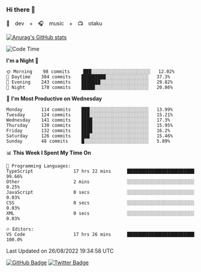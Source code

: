 ### Hi there 👋

🚀　dev　+　🎧　music　+　📺　otaku


[![Anurag's GitHub stats](https://github-readme-stats.vercel.app/api?username=koheitasaka&count_private=true&show_icons=true&theme=monokai)](https://github.com/koheitasaka/github-readme-stats)

<!--START_SECTION:waka-->
![Code Time](http://img.shields.io/badge/Code%20Time-1%2C032%20hrs%2018%20mins-blue)

**I'm a Night 🦉** 

```text
🌞 Morning    98 commits     ███░░░░░░░░░░░░░░░░░░░░░░   12.02% 
🌆 Daytime    304 commits    █████████░░░░░░░░░░░░░░░░   37.3% 
🌃 Evening    243 commits    ███████░░░░░░░░░░░░░░░░░░   29.82% 
🌙 Night      170 commits    █████░░░░░░░░░░░░░░░░░░░░   20.86%

```
📅 **I'm Most Productive on Wednesday** 

```text
Monday       114 commits    ███░░░░░░░░░░░░░░░░░░░░░░   13.99% 
Tuesday      124 commits    ███░░░░░░░░░░░░░░░░░░░░░░   15.21% 
Wednesday    141 commits    ████░░░░░░░░░░░░░░░░░░░░░   17.3% 
Thursday     130 commits    ████░░░░░░░░░░░░░░░░░░░░░   15.95% 
Friday       132 commits    ████░░░░░░░░░░░░░░░░░░░░░   16.2% 
Saturday     126 commits    ███░░░░░░░░░░░░░░░░░░░░░░   15.46% 
Sunday       48 commits     █░░░░░░░░░░░░░░░░░░░░░░░░   5.89%

```


📊 **This Week I Spent My Time On** 

```text
💬 Programming Languages: 
TypeScript               17 hrs 22 mins      █████████████████████████   99.66% 
Other                    2 mins              ░░░░░░░░░░░░░░░░░░░░░░░░░   0.25% 
JavaScript               0 secs              ░░░░░░░░░░░░░░░░░░░░░░░░░   0.03% 
CSS                      0 secs              ░░░░░░░░░░░░░░░░░░░░░░░░░   0.03% 
XML                      0 secs              ░░░░░░░░░░░░░░░░░░░░░░░░░   0.03%

🔥 Editors: 
VS Code                  17 hrs 26 mins      █████████████████████████   100.0%

```


 Last Updated on 26/08/2022 19:34:58 UTC
<!--END_SECTION:waka-->

[![GitHub Badge](https://img.shields.io/badge/GitHub-100000?style=for-the-badge&logo=github&logoColor=white)](https://github.com/koheitasaka)
[![Twitter Badge](https://img.shields.io/badge/Twitter-1DA1F2?style=for-the-badge&logo=twitter&logoColor=white)](https://twitter.com/sleep_asleep_)
